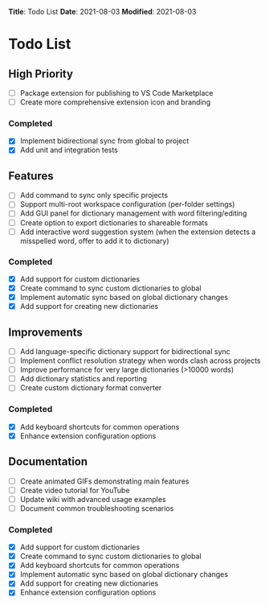 **Title**: Todo List
**Date**: 2021-08-03
**Modified**: 2021-08-03

# Todo List

## High Priority
- [ ] Package extension for publishing to VS Code Marketplace
- [ ] Create more comprehensive extension icon and branding
### Completed
- [x] Implement bidirectional sync from global to project
- [x] Add unit and integration tests

## Features
- [ ] Add command to sync only specific projects
- [ ] Support multi-root workspace configuration (per-folder settings)
- [ ] Add GUI panel for dictionary management with word filtering/editing
- [ ] Create option to export dictionaries to shareable formats
- [ ] Add interactive word suggestion system (when the extension detects a misspelled word, offer to add it to dictionary)
### Completed
- [x] Add support for custom dictionaries
- [x] Create command to sync custom dictionaries to global
- [x] Implement automatic sync based on global dictionary changes
- [x] Add support for creating new dictionaries

## Improvements
- [ ] Add language-specific dictionary support for bidirectional sync
- [ ] Implement conflict resolution strategy when words clash across projects
- [ ] Improve performance for very large dictionaries (>10000 words)
- [ ] Add dictionary statistics and reporting
- [ ] Create custom dictionary format converter
### Completed
- [x] Add keyboard shortcuts for common operations
- [x] Enhance extension configuration options

## Documentation
- [ ] Create animated GIFs demonstrating main features
- [ ] Create video tutorial for YouTube
- [ ] Update wiki with advanced usage examples
- [ ] Document common troubleshooting scenarios
### Completed
- [x] Add support for custom dictionaries
- [x] Create command to sync custom dictionaries to global
- [x] Add keyboard shortcuts for common operations
- [x] Implement automatic sync based on global dictionary changes
- [x] Add support for creating new dictionaries
- [x] Enhance extension configuration options
